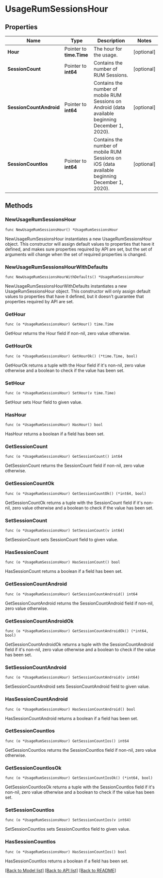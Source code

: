 # UsageRumSessionsHour

## Properties

Name | Type | Description | Notes
---- | ---- | ----------- | ------
**Hour** | Pointer to **time.Time** | The hour for the usage. | [optional] 
**SessionCount** | Pointer to **int64** | Contains the number of RUM Sessions. | [optional] 
**SessionCountAndroid** | Pointer to **int64** | Contains the number of mobile RUM Sessions on Android (data available beginning December 1, 2020). | [optional] 
**SessionCountIos** | Pointer to **int64** | Contains the number of mobile RUM Sessions on iOS (data available beginning December 1, 2020). | [optional] 

## Methods

### NewUsageRumSessionsHour

`func NewUsageRumSessionsHour() *UsageRumSessionsHour`

NewUsageRumSessionsHour instantiates a new UsageRumSessionsHour object.
This constructor will assign default values to properties that have it defined,
and makes sure properties required by API are set, but the set of arguments
will change when the set of required properties is changed.

### NewUsageRumSessionsHourWithDefaults

`func NewUsageRumSessionsHourWithDefaults() *UsageRumSessionsHour`

NewUsageRumSessionsHourWithDefaults instantiates a new UsageRumSessionsHour object.
This constructor will only assign default values to properties that have it defined,
but it doesn't guarantee that properties required by API are set.

### GetHour

`func (o *UsageRumSessionsHour) GetHour() time.Time`

GetHour returns the Hour field if non-nil, zero value otherwise.

### GetHourOk

`func (o *UsageRumSessionsHour) GetHourOk() (*time.Time, bool)`

GetHourOk returns a tuple with the Hour field if it's non-nil, zero value otherwise
and a boolean to check if the value has been set.

### SetHour

`func (o *UsageRumSessionsHour) SetHour(v time.Time)`

SetHour sets Hour field to given value.

### HasHour

`func (o *UsageRumSessionsHour) HasHour() bool`

HasHour returns a boolean if a field has been set.

### GetSessionCount

`func (o *UsageRumSessionsHour) GetSessionCount() int64`

GetSessionCount returns the SessionCount field if non-nil, zero value otherwise.

### GetSessionCountOk

`func (o *UsageRumSessionsHour) GetSessionCountOk() (*int64, bool)`

GetSessionCountOk returns a tuple with the SessionCount field if it's non-nil, zero value otherwise
and a boolean to check if the value has been set.

### SetSessionCount

`func (o *UsageRumSessionsHour) SetSessionCount(v int64)`

SetSessionCount sets SessionCount field to given value.

### HasSessionCount

`func (o *UsageRumSessionsHour) HasSessionCount() bool`

HasSessionCount returns a boolean if a field has been set.

### GetSessionCountAndroid

`func (o *UsageRumSessionsHour) GetSessionCountAndroid() int64`

GetSessionCountAndroid returns the SessionCountAndroid field if non-nil, zero value otherwise.

### GetSessionCountAndroidOk

`func (o *UsageRumSessionsHour) GetSessionCountAndroidOk() (*int64, bool)`

GetSessionCountAndroidOk returns a tuple with the SessionCountAndroid field if it's non-nil, zero value otherwise
and a boolean to check if the value has been set.

### SetSessionCountAndroid

`func (o *UsageRumSessionsHour) SetSessionCountAndroid(v int64)`

SetSessionCountAndroid sets SessionCountAndroid field to given value.

### HasSessionCountAndroid

`func (o *UsageRumSessionsHour) HasSessionCountAndroid() bool`

HasSessionCountAndroid returns a boolean if a field has been set.

### GetSessionCountIos

`func (o *UsageRumSessionsHour) GetSessionCountIos() int64`

GetSessionCountIos returns the SessionCountIos field if non-nil, zero value otherwise.

### GetSessionCountIosOk

`func (o *UsageRumSessionsHour) GetSessionCountIosOk() (*int64, bool)`

GetSessionCountIosOk returns a tuple with the SessionCountIos field if it's non-nil, zero value otherwise
and a boolean to check if the value has been set.

### SetSessionCountIos

`func (o *UsageRumSessionsHour) SetSessionCountIos(v int64)`

SetSessionCountIos sets SessionCountIos field to given value.

### HasSessionCountIos

`func (o *UsageRumSessionsHour) HasSessionCountIos() bool`

HasSessionCountIos returns a boolean if a field has been set.


[[Back to Model list]](../README.md#documentation-for-models) [[Back to API list]](../README.md#documentation-for-api-endpoints) [[Back to README]](../README.md)


